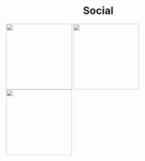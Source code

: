 

<h1 align="center">
  Social
  </a>
</h1>

<div align="left">
  <a href="https://open.spotify.com/user/l4fopfuqp9j40cty3twf57hbo?si=75637cc9863a4edb">
    <img src="https://spotify-github-profile.vercel.app/api/view?uid=l4fopfuqp9j40cty3twf57hbo&cover_image=true&theme=default&show_offline=false&background_color=121212)](https://github.com/kittinan/spotify-github-profile" align="left" height="180">
      </a>
</div>
    <div align="center">
      <a href="https://discord.com/users/708739244553797643">
        <img src="https://lanyard-profile-readme.vercel.app/api/708739244553797643?animated=true" align="left" height="180">
      </a>
</div>
    <div align="right">
      <a href="https://steamcommunity.com/id/makemoneywasnoteasy/">
        <img src="https://steam-stat.vercel.app/api?profileName=makemoneywasnoteasy" align="left" height="180">   
  </a>
</div>
